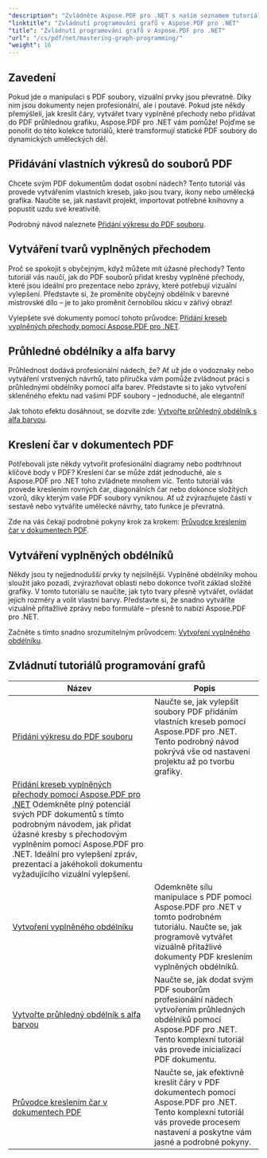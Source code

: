 ```yaml
---
"description": "Zvládněte Aspose.PDF pro .NET s naším seznamem tutoriálů. Naučte se vylepšení kreslení, jako jsou přechody, vyplněné obdélníky a čáry v PDF. K dispozici jsou podrobné pokyny."
"linktitle": "Zvládnutí programování grafů v Aspose.PDF pro .NET"
"title": "Zvládnutí programování grafů v Aspose.PDF pro .NET"
"url": "/cs/pdf/net/mastering-graph-programming/"
"weight": 16
---
```


## Zavedení

Pokud jde o manipulaci s PDF soubory, vizuální prvky jsou převratné. Díky nim jsou dokumenty nejen profesionální, ale i poutavé. Pokud jste někdy přemýšleli, jak kreslit čáry, vytvářet tvary vyplněné přechody nebo přidávat do PDF průhlednou grafiku, Aspose.PDF pro .NET vám pomůže! Pojďme se ponořit do této kolekce tutoriálů, které transformují statické PDF soubory do dynamických uměleckých děl.

## Přidávání vlastních výkresů do souborů PDF  

Chcete svým PDF dokumentům dodat osobní nádech? Tento tutoriál vás provede vytvářením vlastních kreseb, jako jsou tvary, ikony nebo umělecká grafika. Naučíte se, jak nastavit projekt, importovat potřebné knihovny a popustit uzdu své kreativitě.  

Podrobný návod naleznete [Přidání výkresu do PDF souboru](./adding-drawing/).

## Vytváření tvarů vyplněných přechodem  

Proč se spokojit s obyčejným, když můžete mít úžasné přechody? Tento tutoriál vás naučí, jak do PDF souborů přidat kresby vyplněné přechody, které jsou ideální pro prezentace nebo zprávy, které potřebují vizuální vylepšení. Představte si, že proměníte obyčejný obdélník v barevné mistrovské dílo – je to jako proměnit černobílou skicu v zářivý obraz!  

Vylepšete své dokumenty pomocí tohoto průvodce: [Přidání kreseb vyplněných přechody pomocí Aspose.PDF pro .NET](./add-gradient-filled-drawings/).


## Průhledné obdélníky a alfa barvy  

Průhlednost dodává profesionální nádech, že? Ať už jde o vodoznaky nebo vytváření vrstvených návrhů, tato příručka vám pomůže zvládnout práci s průhlednými obdélníky pomocí alfa barev. Představte si to jako vytvoření skleněného efektu nad vašimi PDF soubory – jednoduché, ale elegantní!  

Jak tohoto efektu dosáhnout, se dozvíte zde: [Vytvořte průhledný obdélník s alfa barvou](./create-transparent-rectangle-with-alpha-color/).

## Kreslení čar v dokumentech PDF  

Potřebovali jste někdy vytvořit profesionální diagramy nebo podtrhnout klíčové body v PDF? Kreslení čar se může zdát jednoduché, ale s Aspose.PDF pro .NET toho zvládnete mnohem víc. Tento tutoriál vás provede kreslením rovných čar, diagonálních čar nebo dokonce složitých vzorů, díky kterým vaše PDF soubory vyniknou. Ať už zvýrazňujete části v sestavě nebo vytváříte umělecké návrhy, tato funkce je převratná.  

Zde na vás čekají podrobné pokyny krok za krokem: [Průvodce kreslením čar v dokumentech PDF](./guide-to-drawing-lines/).

## Vytváření vyplněných obdélníků  

Někdy jsou ty nejjednodušší prvky ty nejsilnější. Vyplněné obdélníky mohou sloužit jako pozadí, zvýrazňovat oblasti nebo dokonce tvořit základ složité grafiky. V tomto tutoriálu se naučíte, jak tyto tvary přesně vytvářet, ovládat jejich rozměry a volit vlastní barvy. Představte si, že snadno vytváříte vizuálně přitažlivé zprávy nebo formuláře – přesně to nabízí Aspose.PDF pro .NET.  

Začněte s tímto snadno srozumitelným průvodcem: [Vytvoření vyplněného obdélníku](./creating-filled-rectangle/).


## Zvládnutí tutoriálů programování grafů
| Název | Popis |
| --- | --- | 
| [Přidání výkresu do PDF souboru](./adding-drawing/) | Naučte se, jak vylepšit soubory PDF přidáním vlastních kreseb pomocí Aspose.PDF pro .NET. Tento podrobný návod pokrývá vše od nastavení projektu až po tvorbu grafiky. |  
| [Přidání kreseb vyplněných přechody pomocí Aspose.PDF pro .NET](./add-gradient-filled-drawings/) Odemkněte plný potenciál svých PDF dokumentů s tímto podrobným návodem, jak přidat úžasné kresby s přechodovým vyplněním pomocí Aspose.PDF pro .NET. Ideální pro vylepšení zpráv, prezentací a jakéhokoli dokumentu vyžadujícího vizuální vylepšení. |  
| [Vytvoření vyplněného obdélníku](./creating-filled-rectangle/) | Odemkněte sílu manipulace s PDF pomocí Aspose.PDF pro .NET v tomto podrobném tutoriálu. Naučte se, jak programově vytvářet vizuálně přitažlivé dokumenty PDF kreslením vyplněných obdélníků. |  
| [Vytvořte průhledný obdélník s alfa barvou](./create-transparent-rectangle-with-alpha-color/) | Naučte se, jak dodat svým PDF souborům profesionální nádech vytvořením průhledných obdélníků pomocí Aspose.PDF pro .NET. Tento komplexní tutoriál vás provede inicializací PDF dokumentu. |   
| [Průvodce kreslením čar v dokumentech PDF](./guide-to-drawing-lines/) | Naučte se, jak efektivně kreslit čáry v PDF dokumentech pomocí Aspose.PDF pro .NET. Tento komplexní tutoriál vás provede procesem nastavení a poskytne vám jasné a podrobné pokyny. |
